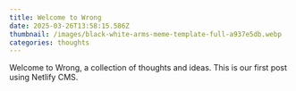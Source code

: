 ```yaml
---
title: Welcome to Wrong
date: 2025-03-26T13:58:15.586Z
thumbnail: /images/black-white-arms-meme-template-full-a937e5db.webp
categories: thoughts
---
```


Welcome to Wrong, a collection of thoughts and ideas. This is our first post using Netlify CMS. 